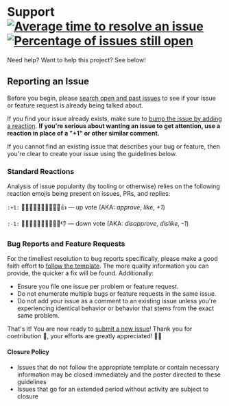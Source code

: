 # Support [![Average time to resolve an issue][badge-issue-resolution]][link-issue-resolution] [![Percentage of issues still open][badge-issue-percentage]][link-issue-percentage]

Need help? Want to help this project? See below!

## Reporting an Issue

Before you begin, please [search open and past issues][open-issues] to see if
your issue or feature request is already being talked about.

If you find your issue already exists, make sure to [bump the issue by adding a
reaction][github-blog]. **If you're serious about wanting an issue to get
attention, use a reaction in place of a "+1" or other similar comment.**

If you cannot find an existing issue that describes your bug or feature, then
you're clear to create your issue using the guidelines below.

### Standard Reactions

Analysis of issue popularity (by tooling or otherwise) relies on the following
reaction emojis being present on issues, PRs, and replies:

`:+1:` 👍🏿👍🏾👍🏽👍🏼👍🏻👍 — up vote (AKA: _approve_, _like_, _+1_)

`:-1:` 👎🏿👎🏾👎🏽👎🏼👎🏻👎 — down vote (AKA: _disapprove_, _dislike_, _-1_)

### Bug Reports and Feature Requests

For the timeliest resolution to bug reports specifically, please make a good
faith effort to [follow the template][choose-new-issue]. The more quality
information you can provide, the quicker a fix will be found. Additionally:

- Ensure you file one issue per problem or feature request.
- Do not enumerate multiple bugs or feature requests in the same issue.
- Do not add your issue as a comment to an existing issue unless you're
  experiencing identical behavior or behavior that stems from the exact same
  problem.

That's it! You are now ready to [submit a new issue][choose-new-issue]! Thank
you for contribution 🎉, your efforts are greatly appreciated! 🙌🏿

#### Closure Policy

- Issues that do not follow the appropriate template or contain necessary
  information may be closed immediately and the poster directed to these
  guidelines
- Issues that go for an extended period without activity are subject to closure

[badge-issue-resolution]:
  https://isitmaintained.com/badge/resolution/Xunnamius/projector.svg
[link-issue-resolution]:
  https://isitmaintained.com/project/Xunnamius/projector
  'Average time to resolve an issue'
[badge-issue-percentage]:
  https://isitmaintained.com/badge/open/Xunnamius/projector.svg
[link-issue-percentage]: https://github.com/Xunnamius/projector/issues?q=
[open-issues]: https://github.com/Xunnamius/projector/issues?q=
[github-blog]:
  https://github.com/blog/2119-add-reactions-to-pull-requests-issues-and-comments
[choose-new-issue]: https://github.com/Xunnamius/projector/issues/new/choose
